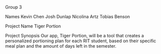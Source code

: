 Group 3

Names
  Kevin Chen
  Josh Dunlap
  Nicolina Artz
  Tobias Benson

Project Name
  Tiger Portion

Project Synopsis
  Our app, Tiger Portion, will be a tool that creates a personalized portioning plan for each RIT student, based on their specific meal plan and the amount of days left in the semester.

